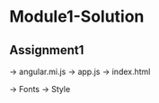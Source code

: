 # Module1-Solution

## Assignment1
-> angular.mi.js
-> app.js
-> index.html

-> Fonts
-> Style

     
